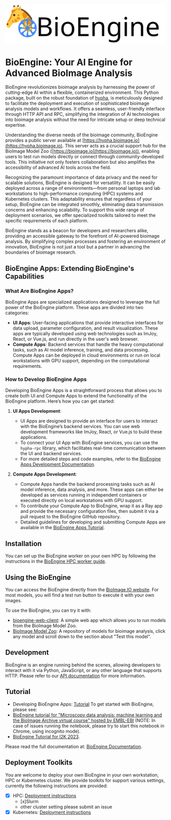 <img src='https://raw.githubusercontent.com/bioimage-io/bioengine/main/docs/img/bioengine-logo-black.svg' width='600'>

# BioEngine: Your AI Engine for Advanced BioImage Analysis

BioEngine revolutionizes bioimage analysis by harnessing the power of cutting-edge AI within a flexible, containerized environment. This Python package, built on the robust foundation of [hypha](https://github.com/amun-ai/hypha), is meticulously designed to facilitate the deployment and execution of sophisticated bioimage analysis models and workflows. It offers a seamless, user-friendly interface through HTTP API and RPC, simplifying the integration of AI technologies into bioimage analysis without the need for intricate setup or deep technical expertise.

Understanding the diverse needs of the bioimage community, BioEngine provides a public server available at [https://hypha.bioimage.io](https://hypha.bioimage.io). This server acts as a crucial support hub for the BioImage Model Zoo ([https://bioimage.io](https://bioimage.io)), enabling users to test run models directly or connect through community-developed tools. This initiative not only fosters collaboration but also amplifies the accessibility of advanced AI tools across the field.

Recognizing the paramount importance of data privacy and the need for scalable solutions, BioEngine is designed for versatility. It can be easily deployed across a range of environments—from personal laptops and lab workstations to high-performance computing (HPC) systems and Kubernetes clusters. This adaptability ensures that regardless of your setup, BioEngine can be integrated smoothly, eliminating data transmission concerns and enhancing scalability. To support this wide range of deployment scenarios, we offer specialized toolkits tailored to meet the specific requirements of each platform.

BioEngine stands as a beacon for developers and researchers alike, providing an accessible gateway to the forefront of AI-powered bioimage analysis. By simplifying complex processes and fostering an environment of innovation, BioEngine is not just a tool but a partner in advancing the boundaries of bioimage research.

## BioEngine Apps: Extending BioEngine's Capabilities

### What Are BioEngine Apps?

BioEngine Apps are specialized applications designed to leverage the full power of the BioEngine platform. These apps are divided into two categories:
- **UI Apps**: User-facing applications that provide interactive interfaces for data upload, parameter configuration, and result visualization. These apps are typically developed using web technologies such as ImJoy, React, or Vue.js, and run directly in the user's web browser.
- **Compute Apps**: Backend services that handle the heavy computational tasks, such as AI model inference, training, and data processing. Compute Apps can be deployed in cloud environments or run on local workstations with GPU support, depending on the computational requirements.

### How to Develop BioEngine Apps

Developing BioEngine Apps is a straightforward process that allows you to create both UI and Compute Apps to extend the functionality of the BioEngine platform. Here’s how you can get started:

1. **UI Apps Development**: 
   - UI Apps are designed to provide an interface for users to interact with the BioEngine’s backend services. You can use web development frameworks like ImJoy, React, or Vue.js to build these applications.
   - To connect your UI App with BioEngine services, you can use the `hypha-rpc` library, which facilitates real-time communication between the UI and backend services.
   - For more detailed steps and code examples, refer to the [BioEngine Apps Development Documentation](./bioengine-apps.md).

2. **Compute Apps Development**:
   - Compute Apps handle the backend processing tasks such as AI model inference, data analysis, and more. These apps can either be developed as services running in independent containers or executed directly on local workstations with GPU support.
   - To contribute your Compute App to BioEngine, wrap it as a Ray app and provide the necessary configuration files, then submit it via a pull request to the BioEngine GitHub repository.
   - Detailed guidelines for developing and submitting Compute Apps are available in the [BioEngine Apps Tutorial](./tutorial-bioengine-apps.md).

## Installation

You can set up the BioEngine worker on your own HPC by following the instructions in the [BioEngine HPC worker guide](./bioengine-hpc-worker.md).

## Using the BioEngine

You can access the BioEngine directly from the [BioImage.IO website](https://bioimage.io). For most models, you will find a test run button to execute it with your own images.

To use the BioEngine, you can try it with:
 - [bioengine-web-client](https://bioimage-io.github.io/bioengine-web-client/): A simple web app which allows you to run models from the BioImage Model Zoo.
 - [BioImage Model Zoo](https://bioimage.io): A repository of models for bioimage analysis, click any model and scroll down to the section about "Test this model".

## Development

BioEngine is an engine running behind the scenes, allowing developers to interact with it via Python, JavaScript, or any other language that supports HTTP. Please refer to our [API documentation](api.md) for more information.

## Tutorial
 - Developing BioEngine Apps: [Tutorial](./tutorial-bioengine-apps.md)
To get started with BioEngine, please see:
 - [BioEngine tutorial for "Microscopy data analysis: machine learning and the BioImage Archive virtual course" hosted by EMBL-EBI](https://imjoy-notebook.netlify.app/lab/index.html?load=https://raw.githubusercontent.com/bioimage-io/bioengine/main/notebooks/bioengine-tutorial-embl-2024.ipynb&open=1) (NOTE: In case of issues running the notebook, please try to start this notebook in Chrome, using incognito mode).
 - [BioEngine Tutorial for I2K 2023](https://slides.imjoy.io/?slides=https://raw.githubusercontent.com/bioimage-io/BioEngine/main/slides/i2k-2023-bioengine-workshop.md).

Please read the full documentation at: [BioEngine Documentation](https://bioimage-io.github.io/bioengine/).

## Deployment Toolkits

You are welcome to deploy your own BioEngine in your own workstation, HPC or Kubernetes cluster. We provide toolkits for support various settings, currently the following instructions are provided:
 * [x] HPC: [Deployment instructions](bioengine-hpc-worker.md)
   - [x]Slurm
   - other cluster setting please submit an issue
 * [x] Kubernetes: [Deployment instructions](k8s-toolkit.md)
